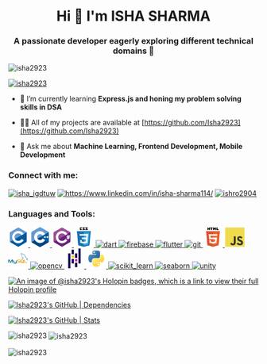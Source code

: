 <h1 align="center">Hi 👋 I'm ISHA SHARMA</h1>
<h3 align="center">A passionate developer eagerly exploring different technical domains 🚀</h3>

<p align="left"> <img src="https://komarev.com/ghpvc/?username=isha2923&label=Profile%20views&color=0e75b6&style=flat" alt="isha2923" /> </p>

<p align="left"> <a href="https://github.com/ryo-ma/github-profile-trophy"><img src="https://github-profile-trophy.vercel.app/?username=isha2923&theme=onedark" alt="isha2923" /></a> </p>

- 🌱 I’m currently learning **Express.js and honing my problem solving skills in DSA**

- 👨‍💻 All of my projects are available at [https://github.com/Isha2923](https://github.com/Isha2923)

- 💬 Ask me about **Machine Learning, Frontend Development, Mobile Development**

<h3 align="left">Connect with me:</h3>
<p align="left">
<a href="https://twitter.com/isha_igdtuw" target="blank"><img align="center" src="https://raw.githubusercontent.com/rahuldkjain/github-profile-readme-generator/master/src/images/icons/Social/twitter.svg" alt="isha_igdtuw" height="30" width="40" /></a>
<a href="https://linkedin.com/in/isha-sharma114/" target="blank"><img align="center" src="https://raw.githubusercontent.com/rahuldkjain/github-profile-readme-generator/master/src/images/icons/Social/linked-in-alt.svg" alt="https://www.linkedin.com/in/isha-sharma114/" height="30" width="40" /></a>
  <a href="https://www.leetcode.com/ishro2904" target="blank"><img align="center" src="https://raw.githubusercontent.com/rahuldkjain/github-profile-readme-generator/master/src/images/icons/Social/leet-code.svg" alt="ishro2904" height="30" width="40" /></a>
<!-- <a href="https://www.hackerrank.com/ishro2904" target="blank"><img align="center" src="https://raw.githubusercontent.com/rahuldkjain/github-profile-readme-generator/master/src/images/icons/Social/hackerrank.svg" alt="ishro2904" height="30" width="40" /></a> -->
</p>

<h3 align="left">Languages and Tools:</h3>
<p align="left"> <a href="https://www.cprogramming.com/" target="_blank" rel="noreferrer"> <img src="https://raw.githubusercontent.com/devicons/devicon/master/icons/c/c-original.svg" alt="c" width="40" height="40"/> </a> <a href="https://www.w3schools.com/cpp/" target="_blank" rel="noreferrer"> <img src="https://raw.githubusercontent.com/devicons/devicon/master/icons/cplusplus/cplusplus-original.svg" alt="cplusplus" width="40" height="40"/> </a> <a href="https://www.w3schools.com/cs/" target="_blank" rel="noreferrer"> <img src="https://raw.githubusercontent.com/devicons/devicon/master/icons/csharp/csharp-original.svg" alt="csharp" width="40" height="40"/> </a> <a href="https://www.w3schools.com/css/" target="_blank" rel="noreferrer"> <img src="https://raw.githubusercontent.com/devicons/devicon/master/icons/css3/css3-original-wordmark.svg" alt="css3" width="40" height="40"/> </a> <a href="https://dart.dev" target="_blank" rel="noreferrer"> <img src="https://www.vectorlogo.zone/logos/dartlang/dartlang-icon.svg" alt="dart" width="40" height="40"/> </a> 
<!-- <a href="https://www.figma.com/" target="_blank" rel="noreferrer"> <img src="https://www.vectorlogo.zone/logos/figma/figma-icon.svg" alt="figma" width="40" height="40"/> </a>-->
<a href="https://firebase.google.com/" target="_blank" rel="noreferrer"> <img src="https://www.vectorlogo.zone/logos/firebase/firebase-icon.svg" alt="firebase" width="40" height="40"/> </a> <a href="https://flutter.dev" target="_blank" rel="noreferrer"> <img src="https://www.vectorlogo.zone/logos/flutterio/flutterio-icon.svg" alt="flutter" width="40" height="40"/> </a> <a href="https://git-scm.com/" target="_blank" rel="noreferrer"> <img src="https://www.vectorlogo.zone/logos/git-scm/git-scm-icon.svg" alt="git" width="40" height="40"/> </a> <a href="https://www.w3.org/html/" target="_blank" rel="noreferrer"> <img src="https://raw.githubusercontent.com/devicons/devicon/master/icons/html5/html5-original-wordmark.svg" alt="html5" width="40" height="40"/> </a> <a href="https://developer.mozilla.org/en-US/docs/Web/JavaScript" target="_blank" rel="noreferrer"> <img src="https://raw.githubusercontent.com/devicons/devicon/master/icons/javascript/javascript-original.svg" alt="javascript" width="40" height="40"/> </a> <a href="https://www.mysql.com/" target="_blank" rel="noreferrer"> <img src="https://raw.githubusercontent.com/devicons/devicon/master/icons/mysql/mysql-original-wordmark.svg" alt="mysql" width="40" height="40"/> </a> <a href="https://opencv.org/" target="_blank" rel="noreferrer"> <img src="https://www.vectorlogo.zone/logos/opencv/opencv-icon.svg" alt="opencv" width="40" height="40"/> </a> <a href="https://pandas.pydata.org/" target="_blank" rel="noreferrer"> <img src="https://raw.githubusercontent.com/devicons/devicon/2ae2a900d2f041da66e950e4d48052658d850630/icons/pandas/pandas-original.svg" alt="pandas" width="40" height="40"/> </a> <a href="https://www.python.org" target="_blank" rel="noreferrer"> <img src="https://raw.githubusercontent.com/devicons/devicon/master/icons/python/python-original.svg" alt="python" width="40" height="40"/> </a> <a href="https://scikit-learn.org/" target="_blank" rel="noreferrer"> <img src="https://upload.wikimedia.org/wikipedia/commons/0/05/Scikit_learn_logo_small.svg" alt="scikit_learn" width="40" height="40"/> </a> <a href="https://seaborn.pydata.org/" target="_blank" rel="noreferrer"> <img src="https://seaborn.pydata.org/_images/logo-mark-lightbg.svg" alt="seaborn" width="40" height="40"/> </a> <a href="https://unity.com/" target="_blank" rel="noreferrer"> <img src="https://www.vectorlogo.zone/logos/unity3d/unity3d-icon.svg" alt="unity" width="40" height="40"/> </a> </p>

[![An image of @isha2923's Holopin badges, which is a link to view their full Holopin profile](https://holopin.me/isha2923)](https://holopin.io/@isha2923)

[![Isha2923's GitHub | Dependencies](https://stats.quine.sh/Isha2923/dependencies?theme=dark)](https://quine.sh?utm_source=widgets&utm_campaign=Isha2923)

[![Isha2923's GitHub | Stats](https://stats.quine.sh/Isha2923/github?theme=dark)](https://quine.sh?utm_source=widgets&utm_campaign=Isha2923)

<p><img align="left" src="https://github-readme-stats.vercel.app/api/top-langs?username=isha2923&show_icons=true&locale=en&layout=compact&theme=dark" alt="isha2923" /></p>

<p>&nbsp;<img align="center" src="https://github-readme-stats.vercel.app/api?username=isha2923&show_icons=true&locale=en&theme=dark" alt="isha2923" /></p>

<p><img align="center" src="https://github-readme-streak-stats.herokuapp.com/?user=isha2923&theme=dark" alt="isha2923" /></p>
